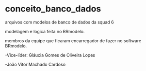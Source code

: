 # conceito_banco_dados

arquivos com modelos de banco de dados da squad 6 

modelagem e logica  feita no BRmodelo.

membros da equipe que ficaram encarregador de fazer no software BRmodelo.

-Vice-líder: Gláucia Gomes de Oliveira Lopes

-João Vitor Machado Cardoso
